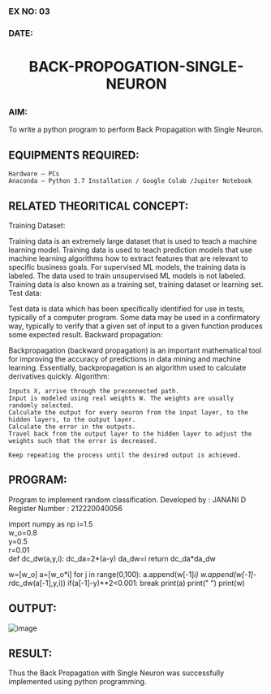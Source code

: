 ### EX NO: 03
### DATE: 
# <p align= "center">BACK-PROPOGATION-SINGLE-NEURON</p>
### AIM:
To write a python program to perform Back Propagation with Single Neuron.

## EQUIPMENTS REQUIRED:

    Hardware – PCs
    Anaconda – Python 3.7 Installation / Google Colab /Jupiter Notebook

## RELATED THEORITICAL CONCEPT:
Training Dataset:

Training data is an extremely large dataset that is used to teach a machine learning model. Training data is used to teach prediction models that use machine learning algorithms how to extract features that are relevant to specific business goals. For supervised ML models, the training data is labeled. The data used to train unsupervised ML models is not labeled. Training data is also known as a training set, training dataset or learning set.
Test data:

Test data is data which has been specifically identified for use in tests, typically of a computer program. Some data may be used in a confirmatory way, typically to verify that a given set of input to a given function produces some expected result.
Backward propagation:

Backpropagation (backward propagation) is an important mathematical tool for improving the accuracy of predictions in data mining and machine learning. Essentially, backpropagation is an algorithm used to calculate derivatives quickly.
Algorithm:

    Inputs X, arrive through the preconnected path.
    Input is modeled using real weights W. The weights are usually randomly selected.
    Calculate the output for every neuron from the input layer, to the hidden layers, to the output layer.
    Calculate the error in the outputs.
    Travel back from the output layer to the hidden layer to adjust the weights such that the error is decreased.

    Keep repeating the process until the desired output is achieved.

## PROGRAM:

Program to implement random classification.
Developed by   : JANANI D
Register Number :  212220040056

import numpy as np
i=1.5    
w_o=0.8  
y=0.5    
r=0.01   
def dc_dw(a,y,i):
  dc_da=2*(a-y)
  da_dw=i
  return dc_da*da_dw
  
w=[w_o]
a=[w_o*i]
for j in range(0,100):
  a.append(w[-1]*i)
  w.append(w[-1]-r*dc_dw(a[-1],y,i))
  if(a[-1]-y)**2<0.001:
    break
print(a)
print(" ")
print(w)

## OUTPUT:

![image](https://user-images.githubusercontent.com/86832944/164516169-f148ea9e-9f88-43e1-a29e-677497fceda8.png)

## RESULT:

Thus the Back Propagation with Single Neuron was successfully implemented using python programming.
